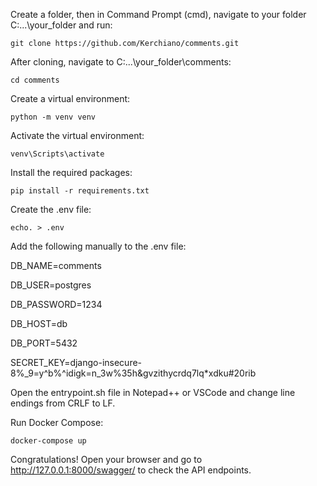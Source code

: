 Create a folder, then in Command Prompt (cmd), navigate to your folder C:\...\your_folder and run:

`git clone https://github.com/Kerchiano/comments.git`

After cloning, navigate to C:\...\your_folder\comments:

`cd comments`

Create a virtual environment:

`python -m venv venv`

Activate the virtual environment:

`venv\Scripts\activate`

Install the required packages:

`pip install -r requirements.txt`

Create the .env file:

`echo. > .env`

Add the following manually to the .env file:

DB_NAME=comments

DB_USER=postgres

DB_PASSWORD=1234

DB_HOST=db

DB_PORT=5432

SECRET_KEY=django-insecure-8%_9=y^b%^idigk=n_3w%35h&gvzithycrdq7lq*xdku#20rib

Open the entrypoint.sh file in Notepad++ or VSCode and change line endings from CRLF to LF.

Run Docker Compose:

`docker-compose up`

Congratulations! Open your browser and go to http://127.0.0.1:8000/swagger/ to check the API endpoints.

